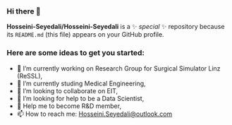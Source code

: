 ### Hi there 👋


**Hosseini-Seyedali/Hosseini-Seyedali** is a ✨ _special_ ✨ repository because its `README.md` (this file) appears on your GitHub profile.

### Here are some ideas to get you started:

- 🔭 I’m currently working on Research Group for Surgical Simulator Linz (ReSSL),
- 🌱 I’m currently studing Medical Engineering,
- 👯 I’m looking to collaborate on EIT,
- 🤔 I’m looking for help to be a Data Scientist,
- 💬 Help me to become R&D member, 
- 📫 How to reach me: Hosseini.Seyedali@outlook.com
